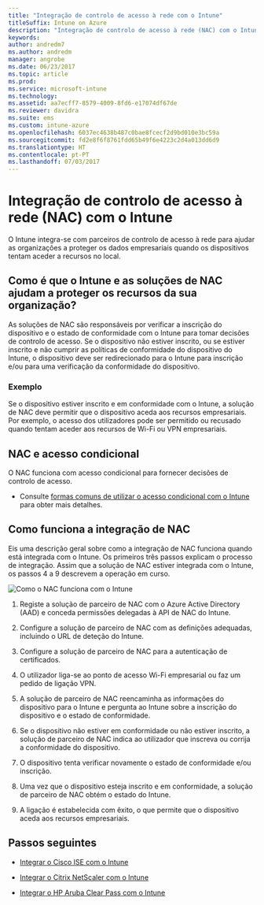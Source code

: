 ```yaml
---
title: "Integração de controlo de acesso à rede com o Intune"
titleSuffix: Intune on Azure
description: "Integração de controlo de acesso à rede (NAC) com o Intune"
keywords: 
author: andredm7
ms.author: andredm
manager: angrobe
ms.date: 06/23/2017
ms.topic: article
ms.prod: 
ms.service: microsoft-intune
ms.technology: 
ms.assetid: aa7ecff7-8579-4009-8fd6-e17074df67de
ms.reviewer: davidra
ms.suite: ems
ms.custom: intune-azure
ms.openlocfilehash: 6037ec4638b487c0bae8fcecf2d9bd010e3bc59a
ms.sourcegitcommit: fd2e8f6f8761fdd65b49f6e4223c2d4a013dd6d9
ms.translationtype: HT
ms.contentlocale: pt-PT
ms.lasthandoff: 07/03/2017
---
```

# <a name="network-access-control-nac-integration-with-intune"></a>Integração de controlo de acesso à rede (NAC) com o Intune

O Intune integra-se com parceiros de controlo de acesso à rede para ajudar as organizações a proteger os dados empresariais quando os dispositivos tentam aceder a recursos no local.

## <a name="how-do-intune-and-nac-solutions-help-protect-your-organization-resources"></a>Como é que o Intune e as soluções de NAC ajudam a proteger os recursos da sua organização?

As soluções de NAC são responsáveis por verificar a inscrição do dispositivo e o estado de conformidade com o Intune para tomar decisões de controlo de acesso. Se o dispositivo não estiver inscrito, ou se estiver inscrito e não cumprir as políticas de conformidade do dispositivo do Intune, o dispositivo deve ser redirecionado para o Intune para inscrição e/ou para uma verificação da conformidade do dispositivo.

### <a name="example"></a>Exemplo

Se o dispositivo estiver inscrito e em conformidade com o Intune, a solução de NAC deve permitir que o dispositivo aceda aos recursos empresariais. Por exemplo, o acesso dos utilizadores pode ser permitido ou recusado quando tentam aceder aos recursos de Wi-Fi ou VPN empresariais.

## <a name="nac-and-conditional-access"></a>NAC e acesso condicional

O NAC funciona com acesso condicional para fornecer decisões de controlo de acesso.

- Consulte [formas comuns de utilizar o acesso condicional com o Intune](conditional-access-intune-common-ways-use.md) para obter mais detalhes.

## <a name="how-the-nac-integration-works"></a>Como funciona a integração de NAC

Eis uma descrição geral sobre como a integração de NAC funciona quando está integrada com o Intune. Os primeiros três passos explicam o processo de integração. Assim que a solução de NAC estiver integrada com o Intune, os passos 4 a 9 descrevem a operação em curso.

![Como o NAC funciona com o Intune](./media/ca-intune-common-ways-2.png)

1.  Registe a solução de parceiro de NAC com o Azure Active Directory (AAD) e conceda permissões delegadas à API de NAC do Intune.

2.  Configure a solução de parceiro de NAC com as definições adequadas, incluindo o URL de deteção do Intune.

3.  Configure a solução de parceiro de NAC para a autenticação de certificados.

4.  O utilizador liga-se ao ponto de acesso Wi-Fi empresarial ou faz um pedido de ligação VPN.

5.  A solução de parceiro de NAC reencaminha as informações do dispositivo para o Intune e pergunta ao Intune sobre a inscrição do dispositivo e o estado de conformidade.

6.  Se o dispositivo não estiver em conformidade ou não estiver inscrito, a solução de parceiro de NAC indica ao utilizador que inscreva ou corrija a conformidade do dispositivo.

7.  O dispositivo tenta verificar novamente o estado de conformidade e/ou inscrição.

8.  Uma vez que o dispositivo esteja inscrito e em conformidade, a solução de parceiro de NAC obtém o estado do Intune.

9.  A ligação é estabelecida com êxito, o que permite que o dispositivo aceda aos recursos empresariais.

## <a name="next-steps"></a>Passos seguintes

-   [Integrar o Cisco ISE com o Intune](http://www.cisco.com/c/en/us/td/docs/security/ise/2-1/admin_guide/b_ise_admin_guide_21/b_ise_admin_guide_20_chapter_01000.html)

-   [Integrar o Citrix NetScaler com o Intune](https://docs.citrix.com/netscaler-gateway/11-1/microsoft-intune-integration/configuring-network-access-control-device-check-for-netscaler-gateway-virtual-server-for-single-factor-authentication-deployment.html)

-   [Integrar o HP Aruba Clear Pass com o Intune](https://support.arubanetworks.com/Documentation/tabid/77/DMXModule/512/Command/Core_Download/Default.aspx?EntryId=23757)
